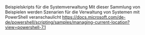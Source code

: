 Beispielskripts für die Systemverwaltung
Mit dieser Sammlung von Beispielen werden Szenarien für die Verwaltung von Systemen mit PowerShell veranschaulicht
https://docs.microsoft.com/de-de/powershell/scripting/samples/managing-current-location?view=powershell-7.1
